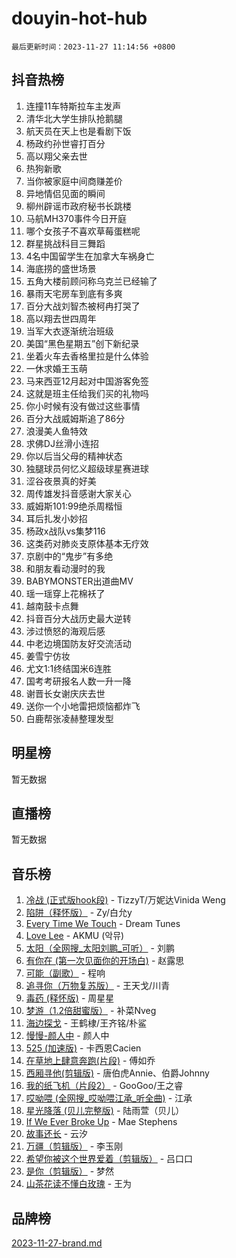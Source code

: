 # douyin-hot-hub

`最后更新时间：2023-11-27 11:14:56 +0800`

## 抖音热榜

1. 连撞11车特斯拉车主发声
1. 清华北大学生排队抢鹅腿
1. 航天员在天上也是看剧下饭
1. 杨政约孙世睿打百分
1. 高以翔父亲去世
1. 热狗新歌
1. 当你被家庭中间商赚差价
1. 异地情侣见面的瞬间
1. 柳州辟谣市政府秘书长跳楼
1. 马航MH370事件今日开庭
1. 哪个女孩子不喜欢草莓蛋糕呢
1. 群星挑战科目三舞蹈
1. 4名中国留学生在加拿大车祸身亡
1. 海底捞的盛世场景
1. 五角大楼前顾问称乌克兰已经输了
1. 暴雨天宅房车到底有多爽
1. 百分大战刘智杰被柯冉打哭了
1. 高以翔去世四周年
1. 当军大衣逐渐统治班级
1. 美国“黑色星期五”创下新纪录
1. 坐着火车去香格里拉是什么体验
1. 一休求婚王玉萌
1. 马来西亚12月起对中国游客免签
1. 这就是班主任给我们买的礼物吗
1. 你小时候有没有做过这些事情
1. 百分大战威姆斯追了86分
1. 浪漫美人鱼特效
1. 求佛DJ丝滑小连招
1. 你以后当父母的精神状态
1. 独腿球员何忆义超级球星赛进球
1. 涩谷夜景真的好美
1. 周传雄发抖音感谢大家关心
1. 威姆斯101:99绝杀周楷恒
1. 耳后扎发小妙招
1. 杨政x战队vs集梦116
1. 这类药对肺炎支原体基本无疗效
1. 京剧中的“鬼步”有多绝
1. 和朋友看动漫时的我
1. BABYMONSTER出道曲MV
1. 瑶一瑶穿上花棉袄了
1. 越南鼓卡点舞
1. 抖音百分大战历史最大逆转
1. 涉过愤怒的海观后感
1. 中老边境国防友好交流活动
1. 姜雪宁仿妆
1. 尤文1:1终结国米6连胜
1. 国考考研报名人数一升一降
1. 谢晋长女谢庆庆去世
1. 送你一个小地雷把烦恼都炸飞
1. 白鹿帮张凌赫整理发型

## 明星榜

暂无数据

## 直播榜

暂无数据

## 音乐榜

1. [冷战 (正式版hook段)](https://sf6-cdn-tos.douyinstatic.com/obj/tos-cn-ve-2774/oMuEoiBasWApEMVDgNiI8VAByNmwo5J0pyf8Yx) - TizzyT/万妮达Vinida Weng
1. [陷阱（释怀版）](https://sf6-cdn-tos.douyinstatic.com/obj/tos-cn-ve-2774/oE8C21LeZrzKLDFfQYgMzx4GAIHageG5IzayY7) - Zy/白允y
1. [Every Time We Touch](https://sf3-cdn-tos.douyinstatic.com/obj/tos-cn-ve-2774/ogN6lUKQeBBfEVhIOMikG1CcJjugxk1tztZyhP) - Dream Tunes
1. [Love Lee](https://sf3-cdn-tos.douyinstatic.com/obj/tos-cn-ve-2774/o05GbkJGbCBTdDnMtB0fwOYgkeZp23vrWQDQBS) - AKMU (악뮤)
1. [太阳（全网搜_太阳刘鹏_可听）](https://sf3-cdn-tos.douyinstatic.com/obj/tos-cn-ve-2774/ogWbyIQnlBFImVbeDocRdCIYtBHlbJXgfZMvgz) - 刘鹏
1. [有你在 (第一次见面你的开场白)](https://sf3-cdn-tos.douyinstatic.com/obj/tos-cn-ve-2774/oAthrQ3ClJBfI57uBoFEgNDYtNCZ0TSYQQfxQ0) - 赵露思
1. [可能（副歌）](https://sf3-cdn-tos.douyinstatic.com/obj/tos-cn-ve-2774/cde1731888894259b333569393c2fb51) - 程响
1. [追寻你（万物复苏版）](https://sf6-cdn-tos.douyinstatic.com/obj/tos-cn-ve-2774/oYeAZJsbjIDit9APmBg8u6uDUQnHmoCf3gbo74) - 王天戈/川青
1. [毒药 (释怀版)](https://sf6-cdn-tos.douyinstatic.com/obj/tos-cn-ve-2774/oYILMEAzspdZBIzy4frJNB8ZHPHWAhiwowd4Ad) - 周星星
1. [梦游（1.2倍甜蜜版）](https://sf3-cdn-tos.douyinstatic.com/obj/tos-cn-ve-2774/o4gyAUm8hwufoEABmwVIiQtHsFuGzAEEWtNMzo) - 补菜Nveg
1. [海边探戈](https://sf6-cdn-tos.douyinstatic.com/obj/tos-cn-ve-2774/os9gE0VQCGqt6VQkZDyBBYvfSDY0QFe3vVmubn) - 王鹤棣/王齐铭/朴鲨
1. [慢慢-颜人中](https://sf6-cdn-tos.douyinstatic.com/obj/tos-cn-ve-2774/ocjHNfBXdBxQNC8ZGAeoLMFTUgtBg8bkExunDC) - 颜人中
1. [525 (加速版)](https://sf3-cdn-tos.douyinstatic.com/obj/tos-cn-ve-2774/oIfKCtqfDyP8Vc9FpAPgWMyezT6LnDT1abRwGg) - 卡西恩Cacien
1. [在草地上肆意奔跑(片段)](https://sf3-cdn-tos.douyinstatic.com/obj/tos-cn-ve-2774/8831d494742f45dabdfa8adb8b817259) - 傅如乔
1. [西厢寻他(剪辑版)](https://sf6-cdn-tos.douyinstatic.com/obj/tos-cn-ve-2774/oUsAVfAQKlRNxEv5qxvIB8o5qmIWUcXbzJKJhw) - 唐伯虎Annie、伯爵Johnny
1. [我的纸飞机（片段2）](https://sf6-cdn-tos.douyinstatic.com/obj/tos-cn-ve-2774/oM2ZrKcg2CD5AeRB2gkeXOFB1IxAGJdZPazYHf) - GooGoo/王之睿
1. [哎呦喂 (全网搜_哎呦喂江承_听全曲)](https://sf6-cdn-tos.douyinstatic.com/obj/tos-cn-ve-2774/o0uEo63ECfIFdmwKF5HMzF1FCfItHEagDDeCAL) - 江承
1. [星光降落 (贝儿完整版)](https://sf6-cdn-tos.douyinstatic.com/obj/tos-cn-ve-2774/okwB9hAwyAtsFFkFBzAX1hOOfQuIoMNs0W2Mwr) - 陆雨萱（贝儿）
1. [If We Ever Broke Up](https://sf3-cdn-tos.douyinstatic.com/obj/tos-cn-ve-2774/o8onj5HDk0ImtBmO0URBfeyCDXQJMYkQ1gb8Zy) - Mae Stephens
1. [故事还长](https://sf3-cdn-tos.douyinstatic.com/obj/tos-cn-ve-2774/30a26758c8594f0ab81ac675c33ee2c5) - 云汐
1. [万疆（剪辑版）](https://sf6-cdn-tos.douyinstatic.com/obj/tos-cn-ve-2774/ooG7oVgFlDTelKCjCsTTobQvbdtj1BBQXnfZd8) - 李玉刚
1. [希望你被这个世界爱着（剪辑版）](https://sf3-cdn-tos.douyinstatic.com/obj/tos-cn-ve-2774/oo4H3BfEygN7l7bQaMBOZHCQ1eI4FqtED5skQ2) - 吕口口
1. [是你（剪辑版）](https://sf3-cdn-tos.douyinstatic.com/obj/tos-cn-ve-2774/46019dae783c4c969944217fe1cfafc4) - 梦然
1. [山茶花读不懂白玫瑰](https://sf6-cdn-tos.douyinstatic.com/obj/tos-cn-ve-2774/osfn8B7DktrRHEPJgPCfDbw7QDQEkwC16BxZg9) - 王为

## 品牌榜

[2023-11-27-brand.md](2023-11-27-brand.md)
